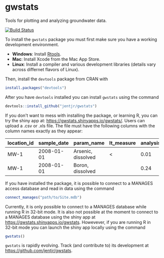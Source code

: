 # gwstats

Tools for plotting and analyzing groundwater data.  
  
[![Build Status](https://travis-ci.org/jentjr/gwstats.svg?branch=master)](https://travis-ci.org/jentjr/gwstats)  

To install the `gwstats` package you must first make sure you have a working 
development environment.  
* **Windows**: Install [Rtools](http://cran.r-project.org/bin/windows/Rtools/).  
* **Mac**: Install Xcode from the Mac App Store.  
* **Linux**: Install a compiler and various development libraries (details vary across differnet flavors of Linux).  

Then, install the `devtools` package from CRAN with 
```R
install.packages("devtools")
```

After you have `devtools` installed you can install `gwstats` using the command 
```R
devtools::install_github("jentjr/gwstats")
```

If you don't want to mess with installing the package, or learning R, you can 
try the shiny app at: https://gwstats.shinyapps.io/gwstats/. Users can upload a 
.csv or .xls file. The file must have the following columns with the column 
names exactly as they appear:

location_id | sample_date | param_name | lt_measure | analysis_result | default_unit  
----------- | ----------- | ---------- | ---------- | --------------- | ------------
MW-1 | 2008-01-01 | Arsenic, dissolved | < | 0.01 | ug/L
MW-1 | 2008-01-01 | Boron, dissolved | | 0.24 | mg/L  

If you have installed the package, it is possible to connect to a MANAGES access 
database and read in data using the command 
```R
connect_manages("path/to/Site.mdb")
```

Currently, it is only possible to connect to a MANAGES database while running R 
in 32-bit mode. It is also not possible at the moment to connect to a MANAGES
database using the shiny app at https://gwstats.shinyapps.io/gwstats. Howevever, 
if you are running R in 32-bit mode you can launch the shiny app locally using the 
command 
```R
gwstats()
```

`gwstats` is rapidly evolving. Track (and contribute to) its development 
at https://github.com/jentjr/gwstats.